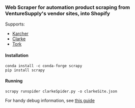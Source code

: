 ### Web Scraper for automation product scraping from VentureSupply's vendor sites, into Shopify
  
Supports:
* [Karcher](https://www.kaercher.com/int/)
* [Clarke](http://www.clarkeus.com/)
* [Tork](https://www.torkusa.com/)

#### Installation
`conda install -c conda-forge scrapy`  
`pip install scrapy`  

#### Running
`scrapy runspider clarkeSpider.py -o clarkeSite.json`
  
  
  
For handy debug information, see [this guide](https://www.analyticsvidhya.com/blog/2017/07/web-scraping-in-python-using-scrapy/)
